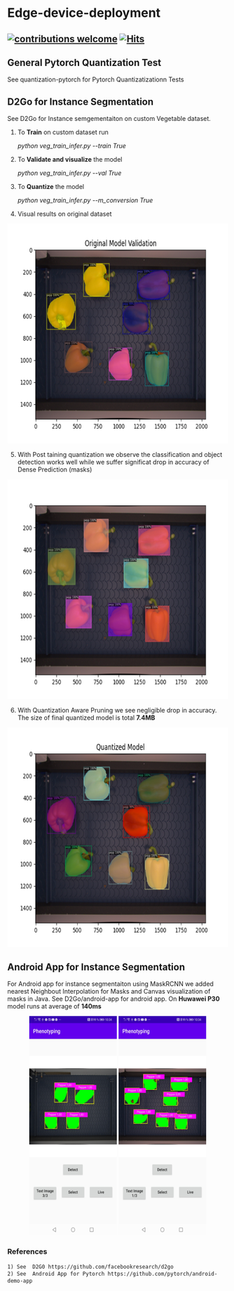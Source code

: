 # Edge-device-deployment
## [![contributions welcome](https://img.shields.io/badge/contributions-welcome-brightgreen.svg?style=flat)](https://github.com/Asad-Ismail/Edge-device-deployment/issues) [![Hits](https://hits.seeyoufarm.com/api/count/incr/badge.svg?url=https%3A%2F%2Fgithub.com%2FAsad-Ismail%2FEdge-device-deployment&count_bg=%2379C83D&title_bg=%23555555&icon=&icon_color=%23E7E7E7&title=hits&edge_flat=false)](https://hits.seeyoufarm.com)

## General Pytorch Quantization Test
See quantization-pytorch for Pytorch Quantizatizationn Tests

## D2Go for Instance Segmentation
See D2Go for Instance semgementaiton on custom Vegetable dataset. 


1) To **Train** on custom dataset run

    *python veg_train_infer.py --train True*

2) To **Validate and visualize** the model

    *python veg_train_infer.py --val True*

3) To **Quantize** the model

    *python veg_train_infer.py --m_conversion True*

4) Visual results on original dataset

<p align="center">
    <img src="images/org_model.png" alt="animated" width=650 height=500 />
  </p>
  
5) With Post taining quantization we observe the classification and object detection works well while we suffer significat drop in accuracy of Dense Prediction (masks)

<p align="center">
    <img src="images/post_quantization.png" alt="animated" width=650 height=500 />
  </p>

6) With Quantization Aware Pruning we see negligible drop in accuracy. The size of final quantized model is total **7.4MB**      

<p align="center">
    <img src="images/QAT_model.png" alt="animated" width=650 height=500 />
  </p>



## Android App for Instance Segmentation
For Android app for instance segmentaiton using MaskRCNN we added nearest Neighbout Interpolation for Masks and Canvas visualization of masks in Java. See D2Go/android-app for android app. On **Huwawei P30** model runs at average of **140ms**

<p align="center">
  <img src="images/android_sc_1.jpg" width="200" height=500 />
  <img src="images/android_sc_2.jpg" width="200" height=500 /> 
</p>

### References
```
1) See  D2G0 https://github.com/facebookresearch/d2go
2) See  Android App for Pytorch https://github.com/pytorch/android-demo-app

